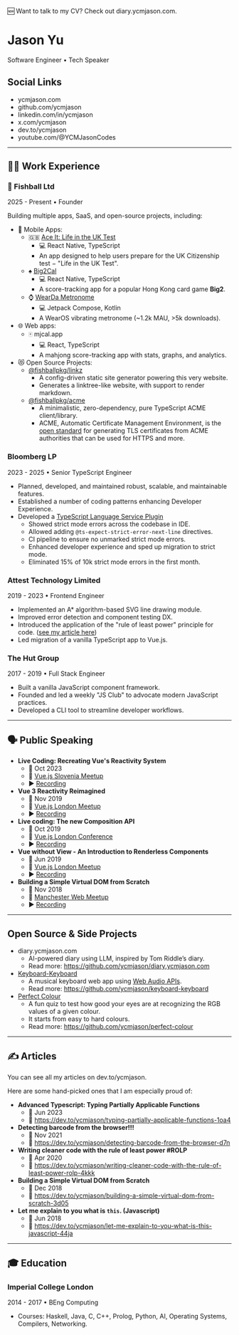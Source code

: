 🆕 Want to talk to my CV? Check out diary.ycmjason.com.

# Jason Yu

Software Engineer • Tech Speaker

## Social Links

- ycmjason.com
- github.com/ycmjason
- linkedin.com/in/ycmjason
- x.com/ycmjason
- dev.to/ycmjason
- youtube.com/@YCMJasonCodes

---

## 🧑‍💻 Work Experience

### 🍡 Fishball Ltd

2025 - Present • Founder

Building multiple apps, SaaS, and open-source projects, including:

- 📱 Mobile Apps:
  - 🇬🇧
    [Ace It: Life in the UK Test](https://play.google.com/store/apps/details?id=app.fishball.ace_it.liuk)
    - 💻 React Native, TypeScript
    - An app designed to help users prepare for the UK Citizenship test − "Life
      in the UK Test".
  - ♠️
    [Big2Cal](https://play.google.com/store/apps/details?id=app.fishball.big2cal)
    - 💻 React Native, TypeScript
    - A score-tracking app for a popular Hong Kong card game **Big2**.
  - ⌚️
    [WearDa Metronome](https://play.google.com/store/apps/details?id=com.wearda.metronome)
    - 💻 Jetpack Compose, Kotlin
    - A WearOS vibrating metronome (~1.2k MAU, >5k downloads).
- 🌐 Web apps:
  - 🀄️ mjcal.app
    - 💻 React, TypeScript
    - A mahjong score-tracking app with stats, graphs, and analytics.
- 😻 Open Source Projects:
  - [@fishballpkg/linkz](https://github.com/fishballapp/linkz)
    - A config-driven static site generator powering this very website.
    - Generates a linktree-like website, with support to render markdown.
  - [@fishballpkg/acme](https://github.com/fishballapp/acme)
    - A minimalistic, zero-dependency, pure TypeScript ACME client/library.
    - ACME, Automatic Certificate Management Environment, is the
      [open standard](https://datatracker.ietf.org/doc/html/rfc8555) for
      generating TLS certificates from ACME authorities that can be used for
      HTTPS and more.

### Bloomberg LP

2023 - 2025 • Senior TypeScript Engineer

- Planned, developed, and maintained robust, scalable, and maintainable
  features.
- Established a number of coding patterns enhancing Developer Experience.
- Developed a
  [TypeScript Language Service Plugin](https://github.com/microsoft/typescript/wiki/using-the-language-service-api)
  - Showed strict mode errors across the codebase in IDE.
  - Allowed adding `@ts-expect-strict-error-next-line` directives.
  - CI pipeline to ensure no unmarked strict mode errors.
  - Enhanced developer experience and sped up migration to strict mode.
  - Eliminated 15% of 10k strict mode errors in the first month.

### Attest Technology Limited

2019 - 2023 • Frontend Engineer

- Implemented an A* algorithm-based SVG line drawing module.
- Improved error detection and component testing DX.
- Introduced the application of the "rule of least power" principle for code.
  ([see my article here](https://dev.to/ycmjason/writing-cleaner-code-with-the-rule-of-least-power-rolp-4kkk))
- Led migration of a vanilla TypeScript app to Vue.js.

### The Hut Group

2017 - 2019 • Full Stack Engineer

- Built a vanilla JavaScript component framework.
- Founded and led a weekly "JS Club" to advocate modern JavaScript practices.
- Developed a CLI tool to streamline developer workflows.

---

## 🗣️ Public Speaking

- **Live Coding: Recreating Vue's Reactivity System**
  - 📆 Oct 2023
  - 📍 [Vue.js Slovenia Meetup](https://www.meetup.com/vue-slovenia/)
  - ▶️ [Recording](https://www.youtube.com/watch?v=ukqWIooTt_c)
- **Vue 3 Reactivity Reimagined**
  - 📆 Nov 2019
  - 📍 [Vue.js London Meetup](https://www.meetup.com/vue-slovenia/)
  - ▶️ [Recording](https://www.youtube.com/watch?v=O0b6A6Wi87Q)
- **Live coding: The new Composition API**
  - 📆 Oct 2019
  - 📍 [Vue.js London Conference](https://www.meetup.com/vuejs-london/)
  - ▶️ [Recording](https://www.youtube.com/watch?v=JON6X6Wmteo)
- **Vue without View - An Introduction to Renderless Components**
  - 📆 Jun 2019
  - 📍 [Vue.js London Meetup](https://www.meetup.com/vuejs-london/)
  - ▶️ [Recording](https://www.youtube.com/watch?v=j_WU0xx_O58)
- **Building a Simple Virtual DOM from Scratch**
  - 📆 Nov 2018
  - 📍 [Manchester Web Meetup](https://www.meetup.com/Manchester-Web-Meetup/)
  - ▶️ [Recording](https://www.youtube.com/watch?v=85gJMUEcnkc)

---

## Open Source & Side Projects

- diary.ycmjason.com
  - AI-powered diary using LLM, inspired by Tom Riddle’s diary.
  - Read more: https://github.com/ycmjason/diary.ycmjason.com
- [Keyboard-Keyboard](https://keyboard-keyboard.ycmjason.com)
  - A musical keyboard web app using
    [Web Audio APIs](https://developer.mozilla.org/en-US/docs/Web/API/Web_Audio_API).
  - Read more: https://github.com/ycmjason/keyboard-keyboard
- [Perfect Colour](https://perfect-color.ycmjason.com)
  - A fun quiz to test how good your eyes are at recognizing the RGB values of a
    given colour.
  - It starts from easy to hard colours.
  - Read more: https://github.com/ycmjason/perfect-colour

---

## ✍️ Articles

You can see all my articles on dev.to/ycmjason.

Here are some hand-picked ones that I am especially proud of:

- **Advanced Typescript: Typing Partially Applicable Functions**
  - 📆 Jun 2023
  - 🔗 https://dev.to/ycmjason/typing-partially-applicable-functions-1oa4
- **Detecting barcode from the browser!!!**
  - 📆 Nov 2021
  - 🔗 https://dev.to/ycmjason/detecting-barcode-from-the-browser-d7n
- **Writing cleaner code with the rule of least power #ROLP**
  - 📆 Apr 2020
  - 🔗
    https://dev.to/ycmjason/writing-cleaner-code-with-the-rule-of-least-power-rolp-4kkk
- **Building a Simple Virtual DOM from Scratch**
  - 📆 Dec 2018
  - 🔗 https://dev.to/ycmjason/building-a-simple-virtual-dom-from-scratch-3d05
- **Let me explain to you what is `this`. (Javascript)**
  - 📆 Jun 2018
  - 🔗
    https://dev.to/ycmjason/let-me-explain-to-you-what-is-this-javascript-44ja

---

## 🎓 Education

### Imperial College London

2014 - 2017 • BEng Computing

- Courses: Haskell, Java, C, C++, Prolog, Python, AI, Operating Systems,
  Compilers, Networking.
